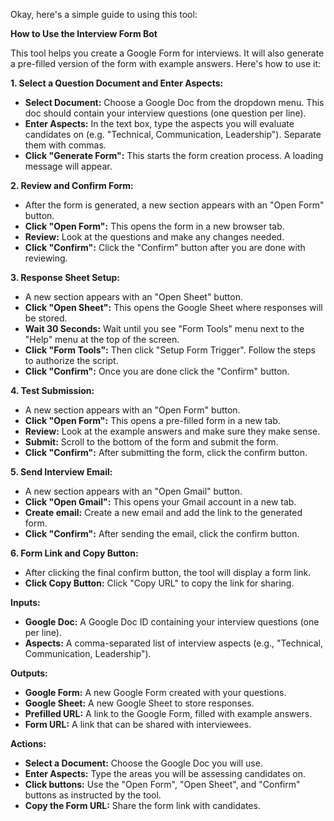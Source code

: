 Okay, here's a simple guide to using this tool:

**How to Use the Interview Form Bot**

This tool helps you create a Google Form for interviews. It will also generate a pre-filled version of the form with example answers. Here's how to use it:

**1. Select a Question Document and Enter Aspects:**

*   **Select Document:** Choose a Google Doc from the dropdown menu. This doc should contain your interview questions (one question per line).
*   **Enter Aspects:** In the text box, type the aspects you will evaluate candidates on (e.g. "Technical, Communication, Leadership"). Separate them with commas.
*   **Click "Generate Form":** This starts the form creation process. A loading message will appear.

**2. Review and Confirm Form:**

*   After the form is generated, a new section appears with an "Open Form" button.
*   **Click "Open Form":** This opens the form in a new browser tab. 
*   **Review:** Look at the questions and make any changes needed.
*   **Click "Confirm":** Click the "Confirm" button after you are done with reviewing.

**3. Response Sheet Setup:**

*   A new section appears with an "Open Sheet" button.
*   **Click "Open Sheet":** This opens the Google Sheet where responses will be stored.
*   **Wait 30 Seconds:** Wait until you see "Form Tools" menu next to the "Help" menu at the top of the screen.
*    **Click "Form Tools":** Then click "Setup Form Trigger". Follow the steps to authorize the script.
*   **Click "Confirm":** Once you are done click the "Confirm" button.

**4. Test Submission:**
*   A new section appears with an "Open Form" button.
*   **Click "Open Form":** This opens a pre-filled form in a new tab.
*   **Review:** Look at the example answers and make sure they make sense.
*  **Submit:** Scroll to the bottom of the form and submit the form.
*   **Click "Confirm":**  After submitting the form, click the confirm button.

**5. Send Interview Email:**
*   A new section appears with an "Open Gmail" button.
*   **Click "Open Gmail":**  This opens your Gmail account in a new tab.
*   **Create email:** Create a new email and add the link to the generated form.
*   **Click "Confirm":** After sending the email, click the confirm button.

**6. Form Link and Copy Button:**
* After clicking the final confirm button, the tool will display a form link.
* **Click Copy Button:** Click "Copy URL" to copy the link for sharing.

**Inputs:**

*   **Google Doc:**  A Google Doc ID containing your interview questions (one per line).
*   **Aspects:**  A comma-separated list of interview aspects (e.g., "Technical, Communication, Leadership").

**Outputs:**

*   **Google Form:** A new Google Form created with your questions.
*   **Google Sheet:** A new Google Sheet to store responses.
*   **Prefilled URL:** A link to the Google Form, filled with example answers.
*   **Form URL:** A link that can be shared with interviewees.

**Actions:**

*   **Select a Document:**  Choose the Google Doc you will use.
*   **Enter Aspects:** Type the areas you will be assessing candidates on.
*   **Click buttons:** Use the "Open Form", "Open Sheet", and "Confirm" buttons as instructed by the tool.
*   **Copy the Form URL:** Share the form link with candidates.
